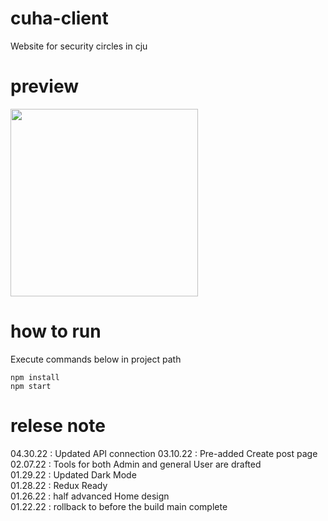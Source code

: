 # cuha-client
Website for security circles in cju

# preview
<img src="https://user-images.githubusercontent.com/87087163/168082386-7022fc40-c4de-4014-9623-aae8dc4acd67.png" width="300px">


# how to run
Execute commands below in project path
```` 
npm install
npm start
````

# relese note
04.30.22 : Updated API connection
03.10.22 : Pre-added Create post page</br>
02.07.22 : Tools for both Admin and general User are drafted</br>
01.29.22 : Updated Dark Mode</br>
01.28.22 : Redux Ready</br>
01.26.22 : half advanced Home design</br>
01.22.22 : rollback to before the build main complete
 
